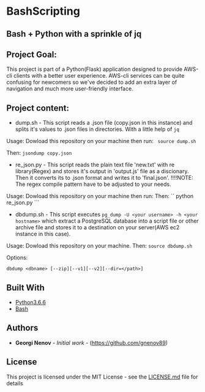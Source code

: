 # BashScripting






## Bash + Python with a sprinkle of jq

## Project Goal:

This project is part of a Python(Flask) application designed to provide AWS-cli clients with a better user experience. AWS-cli services can be quite confusing for newcomers so we've decided to add an extra layer of navigation and much more user-friendly interface.

## Project content:

* dump.sh - This script reads a .json file (copy.json in this instance) and splits it's values to .json files in directories. With a little help of ```jq```

Usage: 
Dowload this repository on your machine then run:
``` source dump.sh```

Then: 
``` jsondump copy.json ```

* re_json.py - This script reads the plain text file 'new.txt' with re library(Regex) and stores it's output in 'output.js' file as a discionary. Then it converts its to .json format and writes it to 'final.json'.
!!!!NOTE:  The regex compile pattern have to be adjusted to your needs.

 Usage:
 Dowload this repository on your machine then run:
 Then:
 `` python re_json.py ```

* dbdump.sh - This script executes ```pg_dump -U <your username> -h <your hostname>``` which extract a PostgreSQL database into a script file or other archive file and stores it to a destination on your server(AWS ec2 instance in this case).

Usage:
Dowload this repository on your machine.
Then:
```source dbdump.sh```

Options:

```dbdump <dbname> [--zip][--v1][--v2][--dir=</path>]```



## Built With

* [Python3.6.6](https://docs.python.org/release/3.6.6/)
* [Bash](https://www.gnu.org/software/bash/)





## Authors

* **Georgi Nenov** - *Initial work* - (https://github.com/gnenov89)



## License

This project is licensed under the MIT License - see the [LICENSE.md](LICENSE.md) file for details
